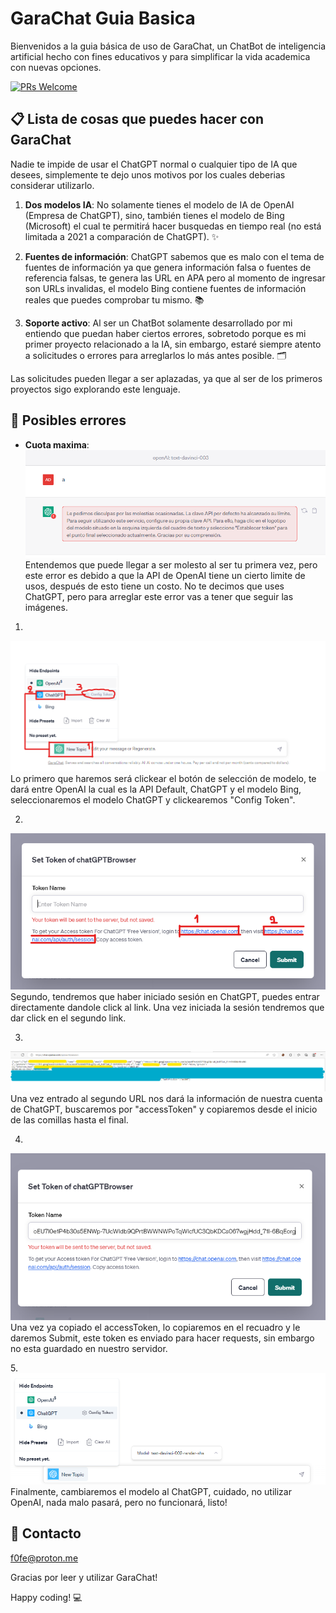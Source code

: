 
# GaraChat Guia Basica

  

Bienvenidos a la guia básica de uso de GaraChat, un ChatBot de inteligencia artificial hecho con fines educativos y para simplificar la vida academica con nuevas opciones.

  

[![PRs Welcome](https://img.shields.io/badge/PRs-welcome-brightgreen.svg?style=flat-square)](http://makeapullrequest.com)

  

## 📋 Lista de cosas que puedes hacer con GaraChat

  

Nadie te impide de usar el ChatGPT normal o cualquier tipo de IA que desees, simplemente te dejo unos motivos por los cuales deberias considerar utilizarlo.

  

1.  **Dos modelos IA**: No solamente tienes el modelo de IA de OpenAI (Empresa de ChatGPT), sino, también tienes el modelo de Bing (Microsoft) el cual te permitirá hacer busquedas en tiempo real (no está limitada a 2021 a comparación de ChatGPT). ✨

2.  **Fuentes de información**: ChatGPT sabemos que es malo con el tema de fuentes de información ya que genera información falsa o fuentes de referencia falsas, te genera las URL en APA pero al momento de ingresar son URLs invalidas, el modelo Bing contiene fuentes de información reales que puedes comprobar tu mismo. 📚

3.  **Soporte activo**: Al ser un ChatBot solamente desarrollado por mi entiendo que puedan haber ciertos errores, sobretodo porque es mi primer proyecto relacionado a la IA, sin embargo, estaré siempre atento a solicitudes o errores para arreglarlos lo más antes posible. 🗂️

  

Las solicitudes pueden llegar a ser aplazadas, ya que al ser de los primeros proyectos sigo explorando este lenguaje.

  

## 📎 Posibles errores

  

-  **Cuota maxima**: ![image](https://raw.githubusercontent.com/fofez/garachat-soporte/main/quota.png) Entendemos que puede llegar a ser molesto al ser tu primera vez, pero este error es debido a que la API de OpenAI tiene un cierto limite de usos, después de esto tiene un costo. No te decimos que uses ChatGPT, pero para arreglar este error vas a tener que seguir las imágenes.
1. 
![Primer paso](https://raw.githubusercontent.com/fofez/garachat-soporte/main/quotafix1.png) Lo primero que haremos será clickear el botón de selección de modelo, te dará entre OpenAI la cual es la API Default, ChatGPT y el modelo Bing, seleccionaremos el modelo ChatGPT y clickearemos "Config Token".

2. 
![Segundo paso](https://raw.githubusercontent.com/fofez/garachat-soporte/main/quotafix2.png) 
Segundo, tendremos que haber iniciado sesión en ChatGPT, puedes entrar directamente dandole click al link. Una vez iniciada la sesión tendremos que dar click en el segundo link.

3. 
![Tercer paso](https://raw.githubusercontent.com/fofez/garachat-soporte/main/quotafix3.png)
Una vez entrado al segundo URL nos dará la información de nuestra cuenta de ChatGPT, buscaremos por "accessToken" y copiaremos desde el inicio de las comillas hasta el final.

4. 
![Cuarto paso](https://raw.githubusercontent.com/fofez/garachat-soporte/main/quotafix4.png)
  Una vez ya copiado el accessToken, lo copiaremos en el recuadro y le daremos Submit, este token es enviado para hacer requests, sin embargo no esta guardado en nuestro servidor.
  
  5.![Ultimo paso](https://raw.githubusercontent.com/fofez/garachat-soporte/main/quotafix5.png)
Finalmente, cambiaremos el modelo al ChatGPT, cuidado, no utilizar OpenAI, nada malo pasará, pero no funcionará, listo!

  

## 📧 Contacto

  

f0fe@proton.me



Gracias por leer y utilizar GaraChat!

Happy coding! 💻
